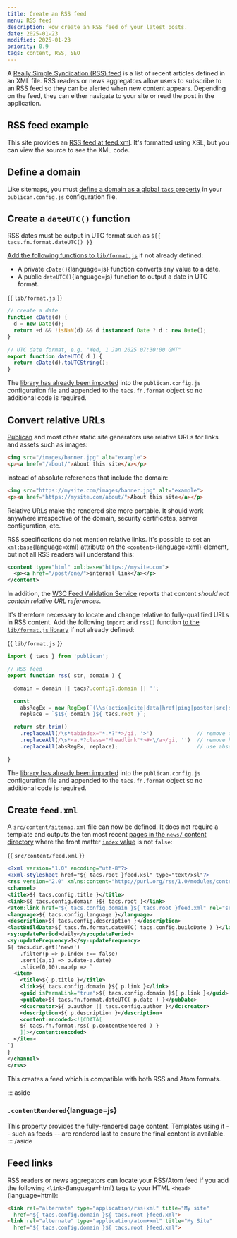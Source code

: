 ```yaml
---
title: Create an RSS feed
menu: RSS feed
description: How create an RSS feed of your latest posts.
date: 2025-01-23
modified: 2025-01-23
priority: 0.9
tags: content, RSS, SEO
---
```


A [Really Simple Syndication (RSS) feed](https://en.wikipedia.org/wiki/RSS) is a list of recent articles defined in an XML file. RSS readers or news aggregators allow users to subscribe to an RSS feed so they can be alerted when new content appears. Depending on the feed, they can either navigate to your site or read the post in the application.


## RSS feed example

This site provides an [RSS feed at feed.xml](--ROOT--feed.xml). It's formatted using XSL, but you can view the source to see the XML code.


## Define a domain

Like sitemaps, you must [define a domain as a global `tacs` property](--ROOT--docs/recipe/feeds/txt-sitemap/#define-a-domain) in your `publican.config.js` configuration file.


## Create a `dateUTC()` function

RSS dates must be output in UTC format such as <code>${{ tacs.fn.format.dateUTC() }}</code>

[Add the following functions to `lib/format.js`](--ROOT--docs/recipe/templates/function-library/) if not already defined:

* A private `cDate()`{language=js} function converts any value to a date.
* A public `dateUTC()`{language=js} function to output a date in UTC format.

{{ `lib/format.js` }}
```js
// create a date
function cDate(d) {
  d = new Date(d);
  return +d && !isNaN(d) && d instanceof Date ? d : new Date();
}

// UTC date format, e.g. "Wed, 1 Jan 2025 07:30:00 GMT"
export function dateUTC( d ) {
  return cDate(d).toUTCString();
}
```

The [library has already been imported](--ROOT--docs/recipe/templates/function-library/#import-the-library) into the `publican.config.js` configuration file and appended to the `tacs.fn.format` object so no additional code is required.


## Convert relative URLs

[Publican](https://www.npmjs.com/package/publican) and most other static site generators use relative URLs for links and assets such as images:

```html
<img src="/images/banner.jpg" alt="example">
<p><a href="/about/">About this site</a></p>
```

instead of absolute references that include the domain:

```html
<img src="https://mysite.com/images/banner.jpg" alt="example">
<p><a href="https://mysite.com/about/">About this site</a></p>
```

Relative URLs make the rendered site more portable. It should work anywhere irrespective of the domain, security certificates, server configuration, etc.

RSS specifications do not mention relative links. It's possible to set an `xml:base`{language=xml} attribute on the `<content>`{language=xml} element, but not all RSS readers will understand this:

```xml
<content type="html" xml:base="https://mysite.com">
  <p><a href="/post/one/">internal link</a></p>
</content>
```

In addition, the [W3C Feed Validation Service](https://validator.w3.org/feed/) reports that content *should not contain relative URL references*.

It's therefore necessary to locate and change relative to fully-qualified URLs in RSS content. Add the following `import` and `rss()` function [to the `lib/format.js` library](--ROOT--docs/recipe/templates/function-library/) if not already defined:


{{ `lib/format.js` }}
```js
import { tacs } from 'publican';

// RSS feed
export function rss( str, domain ) {

  domain = domain || tacs?.config?.domain || '';

  const
    absRegEx = new RegExp(`(\\s(action|cite|data|href|ping|poster|src|srcset)="{0,1})${ tacs.root }`, 'gi'),
    replace = `$1${ domain }${ tacs.root }`;

  return str.trim()
    .replaceAll(/\s*tabindex="*.*?"*>/gi, '>')              // remove tabindexes
    .replaceAll(/\s*<a.*?class="*headlink"*>#<\/a>/gi, '')  // remove headlinks
    .replaceAll(absRegEx, replace);                         // use absolute URLs

}
```

The [library has already been imported](--ROOT--docs/recipe/templates/function-library/#import-the-library) into the `publican.config.js` configuration file and appended to the `tacs.fn.format` object so no additional code is required.


## Create `feed.xml`

A `src/content/sitemap.xml` file can now be defined. It does not require a template and outputs the ten most recent [pages in the `news/` content directory](--ROOT--docs/reference/global-properties/#tacsdir) where the front matter [`index` value](--ROOT--docs/reference/content-properties/#dataindex) is not `false`:

{{ `src/content/feed.xml` }}
```xml
<?xml version="1.0" encoding="utf-8"?>
<?xml-stylesheet href="${ tacs.root }feed.xsl" type="text/xsl"?>
<rss version="2.0" xmlns:content="http://purl.org/rss/1.0/modules/content/" xmlns:dc="http://purl.org/dc/elements/1.1/" xmlns:atom="http://www.w3.org/2005/Atom" xmlns:sy="http://purl.org/rss/1.0/modules/syndication/">
<channel>
<title>${ tacs.config.title }</title>
<link>${ tacs.config.domain }${ tacs.root }</link>
<atom:link href="${ tacs.config.domain }${ tacs.root }feed.xml" rel="self" type="application/rss+xml" />
<language>${ tacs.config.language }</language>
<description>${ tacs.config.description }</description>
<lastBuildDate>${ tacs.fn.format.dateUTC( tacs.config.buildDate ) }</lastBuildDate>
<sy:updatePeriod>daily</sy:updatePeriod>
<sy:updateFrequency>1</sy:updateFrequency>
${ tacs.dir.get('news')
    .filter(p => p.index !== false)
    .sort((a,b) => b.date-a.date)
    .slice(0,10).map(p => `
  <item>
    <title>${ p.title }</title>
    <link>${ tacs.config.domain }${ p.link }</link>
    <guid isPermaLink="true">${ tacs.config.domain }${ p.link }</guid>
    <pubDate>${ tacs.fn.format.dateUTC( p.date ) }</pubDate>
    <dc:creator>${ p.author || tacs.config.author }</dc:creator>
    <description>${ p.description }</description>
    <content:encoded><![CDATA[
    ${ tacs.fn.format.rss( p.contentRendered ) }
    ]]></content:encoded>
  </item>
`)
}
</channel>
</rss>
```

This creates a feed which is compatible with both RSS and Atom formats.

::: aside
### `.contentRendered`{language=js}

This property provides the fully-rendered page content. Templates using it -- such as feeds -- are rendered last to ensure the final content is available.
::: /aside


## Feed links

RSS readers or news aggregators can locate your RSS/Atom feed if you add the following `<link>`{language=html} tags to your HTML `<head>`{language=html}:

```html
<link rel="alternate" type="application/rss+xml" title="My site"
  href="${ tacs.config.domain }${ tacs.root }feed.xml">
<link rel="alternate" type="application/atom+xml" title="My Site"
  href="${ tacs.config.domain }${ tacs.root }feed.xml">
```
